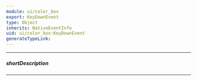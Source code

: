 ```yaml
---
module: ui/color_box
export: KeyDownEvent
type: Object
inherits: NativeEventInfo
uid: ui/color_box:KeyDownEvent
generateTypeLink: 
---
```

---
##### shortDescription
<!-- Description goes here -->

---
<!-- Description goes here -->